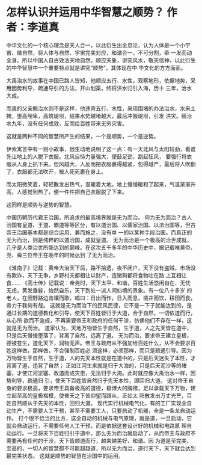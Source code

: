 # 怎样认识并运用中华智慧之顺势？ 作者：李道真

中华文化的一个核心理念是天人合一，以此衍生出全息论，认为人体是一个小宇宙、微自然，将人体与自然、宇宙完美对应，和谐合一，不可分割，牵
一发而动全身。所以中国人自古效法天地自然，顺应天象，讲究风水，敬天信神，以此衍生的中华智慧中一个重要特点就是讲究“顺势”，其体现在中
华文化的方方面面。

大禹治水的故事在中国已路人皆知，他顺应五行、水性，观察地形，依据地势，采用因势利导，疏通导引的方法，开山划渠，终将洪水归引入海，历十
三年，治水大成。

而禹的父亲鲧治水则不是这样，他违背五行、水性，采用围堵的办法治水，水来土掩，堕高埋卑，高筑堤坝，结果水势越堵越大，最后冲毁堤坝，引发
洪灾。鲧治水九年，没有任何成效，反而给百姓带来无穷灾害。

这就是两种不同的智慧所产生的结果，一个是顺势，一个是逆势。

伊索寓言中有一则小故事，很生动地说明了这一点：有一天北风与太阳较劲，看谁先让地上的人脱下衣服。北风自恃力量强大，便鼓足劲，刮起狂风，
要强行将衣服从人身上扒下来。但风越大，人反而把衣服裹得越紧，包得越严，最后将人吹翻了，衣服都无法吹开，被人死死裹在身上。

而太阳微笑着，轻轻散发出热气，温暖着大地。地上慢慢暖和了起来，气温渐渐升高，人感觉到热了，便一件件把自己衣服脱了下来。

这同样是顺势与逆势的智慧。

中国历朝历代君王治国，所追求的最高境界就是无为而治。
何为无为而治？古人治国有皇道、王道、霸道等等区分，有以道治国、以儒家治国、以法治国等，但古帝王治国基本都是综合运用、兼而施之，没有单
一的以某种手段治国。而真正的无为而治，则是纯粹的以道治国，成就皇道。
无为而治是一个极高的治世成就，几乎是人类治世所能达到的巅峰。在这次五千多年的中华历史中，据记载唯黄帝、尧、舜三位帝王在晚年的时候达到
了无为而治。

《淮南子》记载：黄帝大治天下后，路不拾遗，夜不闭户，天下没有盗贼，市场没有欺诈，天下无争，乡野村夫都相让以财产，连猪狗都将食物吐在路
上互相让食……
《高士传》记载说：帝尧时，天下太平、和谐，百姓生活悠闲自在、无忧无虑，黄发垂髫，怡然自乐，天下到处一派人间仙境的景象。有一位八十多岁
的老人，在田野路边击壤而歌，唱曰：日出而作，日入而息，凿井而饮，耕田而食，帝力于我何有哉。
这就是无为而治下的民风民德，它不是一下子就能达到的，是通过长期的道德教化和引导，使天下百姓皆归于大道，合于自然，一切依道而行，从心所
欲而不逾规，不再需要帝王和政府的任何干涉，仿佛他们不存在一样，这就是无为而治。
道家认为，天地万物皆生于自然，生于道，人之先天皆在道中，只是后天慢慢堕落了，背离了自然，远离了道。
无为而治，要求帝王建立皇极，德被苍生，道化天下，润物无声。帝王与政府从不强加给百姓什么，从不会要求百姓这样做，那样做，不会强制百姓必
须这样，必须那样，而只是疏通引导。因为万物皆生于自然，生于道，人的先天本性就是在道中的，只是后天迷失了本性，才背离了道，违背了自然；
正如江河生来就是归于大海的，只是后天泥沙等的堵塞，才使江河淤塞、改道而成灾患，无法归于大海。此时就应像大禹治水一样，因势利导，疏通归
引，使天下百姓皆自然归于先天本性，即回归大道。
这对帝王自身的要求极高，要求帝王具备极高的道德，极博大的胸襟，足以承载天下万物，建立起至高的皇极楷模，使普天之下皆仰望而跟从，正如太
阳散发出万丈光芒，百姓自然顺从于先天的本性，回归大道。
现代实行机械电气化，有的工厂实现全自动生产，不需要人工干预，甚至不需要工人，只要启动了机器，全是一条龙自动运作。
打个很不恰当的比方，这全自动的机械与电气原理，就是道，一旦启动，它就会自动运行，不需要任何人工干预，而是依据这套设计好的机械和电路原
理自动运行。一旦将天下百姓归引于道中，那么无为而治就启动了，从而帝王与政府不需要再有任何的干涉，天下皆顺道而行，越来越美好、和谐。因
为道是至完美、至高的，一切人的智慧都不可能超越道，所以无为而治，道行天下，天下就会达到最完美状态。
这就是顺势的智慧在治国中的运用。

